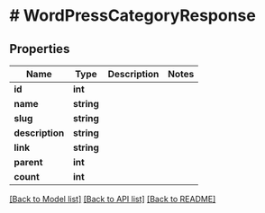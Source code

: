 # # WordPressCategoryResponse

## Properties

Name | Type | Description | Notes
------------ | ------------- | ------------- | -------------
**id** | **int** |  |
**name** | **string** |  |
**slug** | **string** |  |
**description** | **string** |  |
**link** | **string** |  |
**parent** | **int** |  |
**count** | **int** |  |

[[Back to Model list]](../../README.md#models) [[Back to API list]](../../README.md#endpoints) [[Back to README]](../../README.md)
